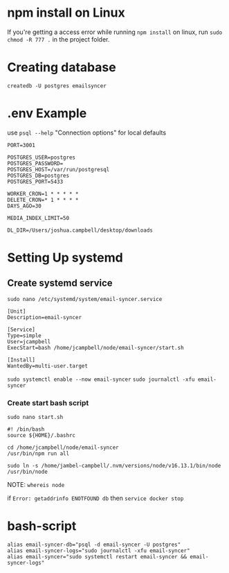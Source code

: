 # npm install on Linux
If you're getting a access error while running `npm install` on linux, run `sudo chmod -R 777 .` in the project folder.

# Creating database
`createdb -U postgres emailsyncer`

# .env Example
use `psql --help` "Connection options" for local defaults
```
PORT=3001

POSTGRES_USER=postgres
POSTGRES_PASSWORD=
POSTGRES_HOST=/var/run/postgresql
POSTGRES_DB=postgres
POSTGRES_PORT=5433

WORKER_CRON=1 * * * * *
DELETE_CRON=* 1 * * * *
DAYS_AGO=30

MEDIA_INDEX_LIMIT=50

DL_DIR=/Users/joshua.campbell/desktop/downloads
```

# Setting Up systemd
## Create systemd service
`sudo nano /etc/systemd/system/email-syncer.service`
```
[Unit]
Description=email-syncer

[Service]
Type=simple
User=jcampbell
ExecStart=bash /home/jcampbell/node/email-syncer/start.sh

[Install]
WantedBy=multi-user.target
```
`sudo systemctl enable --now email-syncer`
`sudo journalctl -xfu email-syncer`

### Create start bash script
`sudo nano start.sh`
```
#! /bin/bash
source ${HOME}/.bashrc

cd /home/jcampbell/node/email-syncer
/usr/bin/npm run all
```

`sudo ln -s /home/jambel-campbell/.nvm/versions/node/v16.13.1/bin/node /usr/bin/node`

NOTE: `whereis node` 

if `Error: getaddrinfo ENOTFOUND db`
then `service docker stop`

# bash-script
```
alias email-syncer-db="psql -d email-syncer -U postgres"
alias email-syncer-logs="sudo journalctl -xfu email-syncer"
alias email-syncer="sudo systemctl restart email-syncer && email-syncer-logs"
```
